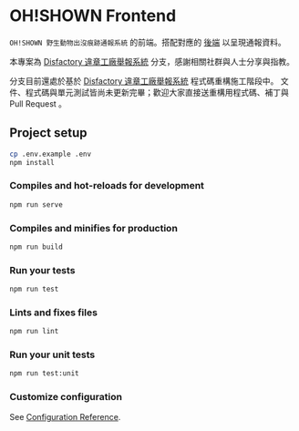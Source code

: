 # OH!SHOWN Frontend

`OH!SHOWN 野生動物出沒痕跡通報系統` 的前端。搭配對應的 [後端](https://github.com/tai271828/disfactory-backend) 以呈現通報資料。

本專案為 [Disfactory 違章工廠舉報系統](https://github.com/Disfactory) 分支，感謝相關社群與人士分享與指教。

分支目前還處於基於 [Disfactory 違章工廠舉報系統](https://github.com/Disfactory) 程式碼重構施工階段中。
文件、程式碼與單元測試皆尚未更新完畢；歡迎大家直接送重構用程式碼、補丁與 Pull Request 。

## Project setup

```bash
cp .env.example .env
npm install
```

### Compiles and hot-reloads for development

```bash
npm run serve
```

### Compiles and minifies for production

```bash
npm run build
```

### Run your tests

```bash
npm run test
```

### Lints and fixes files

```bash
npm run lint
```

### Run your unit tests

```bash
npm run test:unit
```

### Customize configuration

See [Configuration Reference](https://cli.vuejs.org/config/).
